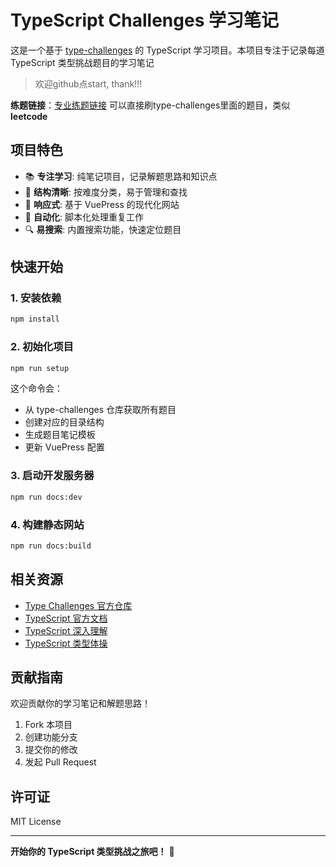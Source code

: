 # TypeScript Challenges 学习笔记

这是一个基于 [type-challenges](https://github.com/type-challenges/type-challenges) 的 TypeScript 学习项目。本项目专注于记录每道 TypeScript 类型挑战题目的学习笔记

> 欢迎github点start, thank!!!

**练题链接**：[专业练题链接](https://typehero.dev/) 可以直接刷type-challenges里面的题目，类似**leetcode**

## 项目特色

- 📚 **专注学习**: 纯笔记项目，记录解题思路和知识点
- 🎯 **结构清晰**: 按难度分类，易于管理和查找
- 📱 **响应式**: 基于 VuePress 的现代化网站
- 🤖 **自动化**: 脚本化处理重复工作
- 🔍 **易搜索**: 内置搜索功能，快速定位题目

## 快速开始

### 1. 安装依赖

```bash
npm install
```

### 2. 初始化项目

```bash
npm run setup
```

这个命令会：
- 从 type-challenges 仓库获取所有题目
- 创建对应的目录结构
- 生成题目笔记模板
- 更新 VuePress 配置

### 3. 启动开发服务器

```bash
npm run docs:dev
```

### 4. 构建静态网站

```bash
npm run docs:build
```


## 相关资源

- [Type Challenges 官方仓库](https://github.com/type-challenges/type-challenges)
- [TypeScript 官方文档](https://www.typescriptlang.org/docs/)
- [TypeScript 深入理解](https://jkchao.github.io/typescript-book-chinese/)
- [TypeScript 类型体操](https://github.com/type-challenges/type-challenges/blob/main/README.zh-CN.md)

## 贡献指南

欢迎贡献你的学习笔记和解题思路！

1. Fork 本项目
2. 创建功能分支
3. 提交你的修改
4. 发起 Pull Request

## 许可证

MIT License

---

**开始你的 TypeScript 类型挑战之旅吧！** 🚀